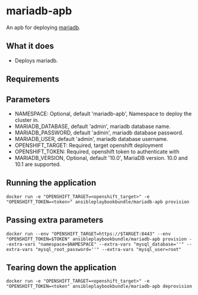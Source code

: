 mariadb-apb
======================

An apb for deploying [mariadb](https://www.mariadb.org/about/).  

## What it does
* Deploys mariadb.

## Requirements

## Parameters
* NAMESPACE: Optional, default 'mariadb-apb', Namespace to deploy the cluster in.
* MARIADB_DATABASE, default 'admin', mariadb database name.
* MARIADB_PASSWORD, default 'admin', mariadb database password.
* MARIADB_USER, default 'admin', mariadb database username.
* OPENSHIFT_TARGET: Required, target openshift deployment
* OPENSHIFT_TOKEN: Required, openshift token to authenticate with
* MARIADB_VERSION, Optional, default '10.0', MariaDB version. 10.0 and 10.1 are supported.

## Running the application
`docker run -e "OPENSHIFT_TARGET=<openshift_target>" -e "OPENSHIFT_TOKEN=<token>" ansibleplaybookbundle/mariadb-apb provision`

## Passing extra parameters
`docker run --env "OPENSHIFT_TARGET=https://$TARGET:8443" --env "OPENSHIFT_TOKEN=$TOKEN" ansibleplaybookbundle/mariadb-apb provision --extra-vars "namespace=$NAMESPACE" --extra-vars "mysql_database=''" --extra-vars "mysql_root_password=''" --extra-vars "mysql_user=root"`


## Tearing down the application
`docker run -e "OPENSHIFT_TARGET=<openshift_target>" -e "OPENSHIFT_TOKEN=<token" ansibleplaybookbundle/mariadb-apb deprovision`
